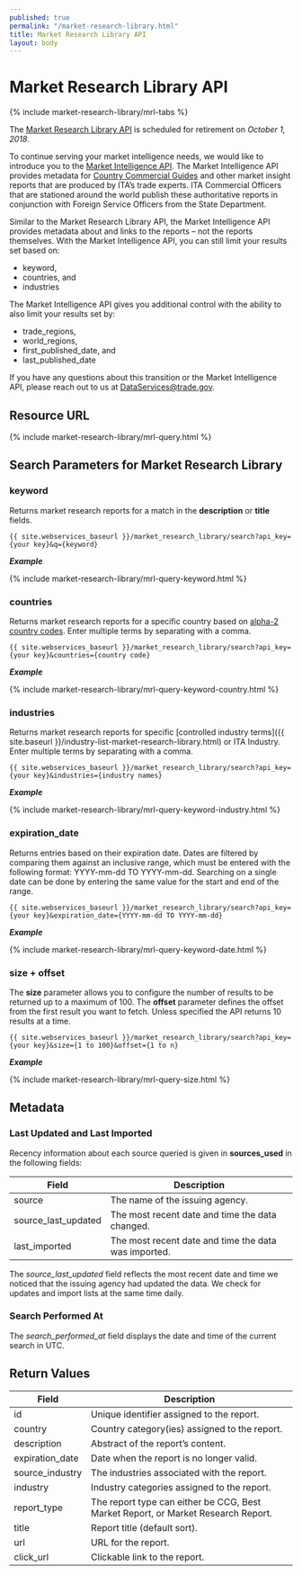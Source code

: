 ```yaml
---
published: true
permalink: "/market-research-library.html"
title: Market Research Library API
layout: body
---
```


# Market Research Library API 

{% include market-research-library/mrl-tabs %}

The [Market Research Library API](https://developer.export.gov/market-research-library.html) is scheduled for retirement on *October 1, 2018*.

To continue serving your market intelligence needs, we would like to introduce you to the [Market Intelligence API](https://developer.export.gov/market-intelligence.html). The Market Intelligence API provides metadata for [Country Commercial Guides](https://www.export.gov/ccg) and other market insight reports that are produced by ITA’s trade experts. ITA Commercial Officers that are stationed around the world publish these authoritative reports in conjunction with Foreign Service Officers from the State Department.


Similar to the Market Research Library API, the Market Intelligence API provides metadata about and links to the reports – not the reports themselves. With the Market Intelligence API, you can still limit your results set based on:

 * keyword,
 * countries, and
 * industries


The Market Intelligence API gives you additional control with the ability to also limit your results set by:

 * trade_regions,
 * world_regions,
 * first_published_date, and
 * last_published_date


If you have any questions about this transition or the Market Intelligence API, please reach out to us at [DataServices@trade.gov](mailto:DataServices@trade.gov).


## Resource URL

{% include market-research-library/mrl-query.html %}

## Search Parameters for Market Research Library

### keyword

Returns market research reports for a match in the **description** or **title** fields.

    {{ site.webservices_baseurl }}/market_research_library/search?api_key={your key}&q={keyword}

**_Example_**

{% include market-research-library/mrl-query-keyword.html %}

### countries

Returns market research reports for a specific country based on [alpha-2 country codes](http://www.iso.org/iso/home/standards/country_codes/country_names_and_code_elements.htm). Enter multiple terms by separating with a comma.

    {{ site.webservices_baseurl }}/market_research_library/search?api_key={your key}&countries={country code}

**_Example_**

{% include market-research-library/mrl-query-keyword-country.html %}

### industries

Returns market research reports for specific [controlled industry terms]({{ site.baseurl }}/industry-list-market-research-library.html) or ITA Industry. Enter multiple terms by separating with a comma.

    {{ site.webservices_baseurl }}/market_research_library/search?api_key={your key}&industries={industry names}

**_Example_**

{% include market-research-library/mrl-query-keyword-industry.html %}

### expiration_date

Returns entries based on their expiration date. Dates are filtered by comparing them against an inclusive range, which must be entered with the following format: YYYY-mm-dd TO YYYY-mm-dd. Searching on a single date can be done by entering the same value for the start and end of the range.


    {{ site.webservices_baseurl }}/market_research_library/search?api_key={your key}&expiration_date={YYYY-mm-dd TO YYYY-mm-dd}

**_Example_**

{% include market-research-library/mrl-query-keyword-date.html %}

### size + offset

The **size** parameter allows you to configure the number of results to be returned up to a maximum of 100. The **offset** parameter defines the offset from the first result you want to fetch. Unless specified the API returns 10 results at a time.

    {{ site.webservices_baseurl }}/market_research_library/search?api_key={your key}&size={1 to 100}&offset={1 to n}

**_Example_**

{% include market-research-library/mrl-query-size.html %}

## Metadata

### Last Updated and Last Imported

Recency information about each source queried is given in **sources_used** in the following fields:

| Field	| Description |
| ------| -------------|
| source | The name of the issuing agency. |
| source_last_updated | The most recent date and time the data changed. |
| last_imported | The most recent date and time the data was imported. |

The *source_last_updated* field reflects the most recent date and time we noticed that the issuing agency had updated the data. We check for updates and import lists at the same time daily.

### Search Performed At

The *search_performed_at* field displays the date and time of the current search in UTC.

## Return Values

| Field           | Description                                                     |
| --------------- | --------------------------------------------------------------- |
| id              | Unique identifier assigned to the report.                         |
| country       | Country category(ies) assigned to the report.                    |
| description     | Abstract of the report’s content.                                |
| expiration_date | Date when the report is no longer valid.                         |
| source_industry   | The industries associated with the report.					  |
| industry        | Industry categories assigned to the report.                        |
| report_type     | The report type can either be CCG, Best Market Report, or Market Research Report.|
| title           | Report title  (default sort).                                    |
| url             | URL for the report.                                              |
| click_url             | Clickable link to the report.                                              |
